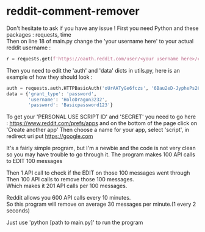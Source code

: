 # reddit-comment-remover

Don't hesitate to ask if you have any issue !
First you need Python and these packages : requests, time  
Then on line 18 of main.py change the 'your username here' to your actual reddit username :  
```python
r = requests.get(f'https://oauth.reddit.com/user/<your username here>/comments?limit=100', headers=headers)  
```  

Then you need to edit the 'auth' and 'data' dicts in utils.py, here is an example of how they should look :

```python
auth = requests.auth.HTTPBasicAuth('oUrAATyGe6fczs', '6Bau2eD-JyphePs26LQ0F1ao-bnFGC')
data = {'grant_type': 'password',
        'username': 'HoloDragon3232',
        'password': 'Basicpassword123'}
```
To get your 'PERSONAL USE SCRIPT ID' and 'SECRET' you need to go here : https://www.reddit.com/prefs/apps and on the bottom of the page click on 'Create another app'
  Then choose a name for your app, select 'script', in redirect uri put https://google.com

It's a fairly simple program, but I'm a newbie and the code is not very clean so you may have trouble to go through it.
The program makes 100 API calls to EDIT 100 messages

  Then 1 API call to check if the EDIT on those 100 messages went through  
  Then 100 API calls to remove those 100 messages.  
  Which makes it 201 API calls per 100 messages.  

Reddit allows you 600 API calls every 10 minutes.  
So this program will remove on average 30 messages per minute.(1 every 2 seconds)

Just use 'python [path to main.py]' to run the program
